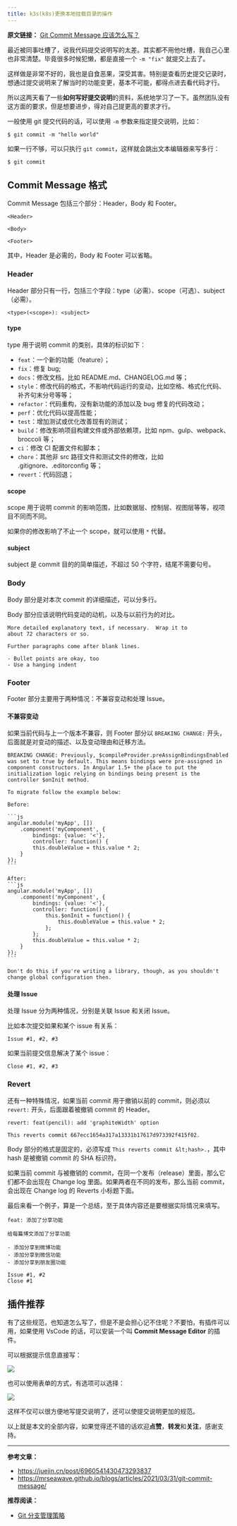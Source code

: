 ```yaml
---
title: k3s(k8s)更换本地挂载目录的操作
---
```


**原文链接：** [Git Commit Message 应该怎么写？](https://mp.weixin.qq.com/s/EvN_lUyiQnlHR9kJ5SiosA)

最近被同事吐槽了，说我代码提交说明写的太差。其实都不用他吐槽，我自己心里也非常清楚。毕竟很多时候犯懒，都是直接一个 `-m "fix"` 就提交上去了。

这样做是非常不好的，我也是自食恶果，深受其害。特别是查看历史提交记录时，想通过提交说明来了解当时的功能变更，基本不可能，都得点进去看代码才行。

所以这两天看了一些**如何写好提交说明**的资料，系统地学习了一下。虽然团队没有这方面的要求，但是想要进步，得对自己提更高的要求才行。

一般使用 git 提交代码的话，可以使用 `-m` 参数来指定提交说明，比如：

```shell
$ git commit -m "hello world"
```

如果一行不够，可以只执行 `git commit`，这样就会跳出文本编辑器来写多行：

```shell
$ git commit
```

## Commit Message 格式

Commit Message 包括三个部分：Header，Body 和 Footer。

```shell
<Header>

<Body>

<Footer>
```

其中，Header 是必需的，Body 和 Footer 可以省略。

### Header

Header 部分只有一行，包括三个字段：type（必需）、scope（可选）、subject（必需）。

```shell
<type>(<scope>): <subject>
```

#### type

type 用于说明 commit 的类别，具体的标识如下：

- `feat`：一个新的功能（feature）；
- `fix`：修复 bug;
- `docs`：修改文档，比如 README.md、CHANGELOG.md 等；
- `style`：修改代码的格式，不影响代码运行的变动，比如空格、格式化代码、补齐句末分号等等；
- `refactor`：代码重构，没有新功能的添加以及 bug 修复的代码改动；
- `perf`：优化代码以提高性能；
- `test`：增加测试或优化改善现有的测试；
- `build`：修改影响项目构建文件或外部依赖项，比如 npm、gulp、webpack、broccoli 等；
- `ci`：修改 CI 配置文件和脚本；
- `chore`：其他非 src 路径文件和测试文件的修改，比如 .gitignore、.editorconfig 等；
- `revert`：代码回退；

#### scope

scope 用于说明 commit 的影响范围，比如数据层、控制层、视图层等等，视项目不同而不同。

如果你的修改影响了不止一个 scope，就可以使用 `*` 代替。

#### subject

subject 是 commit 目的的简单描述，不超过 50 个字符，结尾不需要句号。

### Body

Body 部分是对本次 commit 的详细描述，可以分多行。

Body 部分应该说明代码变动的动机，以及与以前行为的对比。

```shell
More detailed explanatory text, if necessary.  Wrap it to
about 72 characters or so.

Further paragraphs come after blank lines.

- Bullet points are okay, too
- Use a hanging indent
```

### Footer

Footer 部分主要用于两种情况：不兼容变动和处理 Issue。

#### 不兼容变动

如果当前代码与上一个版本不兼容，则 Footer 部分以 `BREAKING CHANGE:` 开头，后面就是对变动的描述、以及变动理由和迁移方法。

```shell
BREAKING CHANGE: Previously, $compileProvider.preAssignBindingsEnabled was set to true by default. This means bindings were pre-assigned in component constructors. In Angular 1.5+ the place to put the initialization logic relying on bindings being present is the controller $onInit method.

To migrate follow the example below:

Before:

​```js
angular.module('myApp', [])
    .component('myComponent', {
        bindings: {value: '<'},
        controller: function() {
        this.doubleValue = this.value * 2;
    }
});
​```

After:
​```js
angular.module('myApp', [])
    .component('myComponent', {
        bindings: {value: '<'},
        controller: function() {
            this.$onInit = function() {
                this.doubleValue = this.value * 2;
            };
        };
        this.doubleValue = this.value * 2;
    }
});
​```

Don't do this if you're writing a library, though, as you shouldn't change global configuration then.
```

#### 处理 Issue

处理 Issue 分为两种情况，分别是关联 Issue 和关闭 Issue。

比如本次提交如果和某个 issue 有关系：

```shell
Issue #1, #2, #3
```

如果当前提交信息解决了某个 issue：

```shell
Close #1, #2, #3
```

### Revert

还有一种特殊情况，如果当前 commit 用于撤销以前的 commit，则必须以 `revert:` 开头，后面跟着被撤销 commit 的 Header。

```shell
revert: feat(pencil): add 'graphiteWidth' option

This reverts commit 667ecc1654a317a13331b17617d973392f415f02.
```

Body 部分的格式是固定的，必须写成 `This reverts commit &lt;hash>.`，其中 hash 是被撤销 commit 的 SHA 标识符。

如果当前 commit 与被撤销的 commit，在同一个发布（release）里面，那么它们都不会出现在 Change log 里面。如果两者在不同的发布，那么当前 commit，会出现在 Change log 的 Reverts 小标题下面。

最后来看一个例子，算是一个总结，至于具体内容还是要根据实际情况来填写。

```shell
feat: 添加了分享功能

给每篇博文添加了分享功能

- 添加分享到微博功能
- 添加分享到微信功能
- 添加分享到朋友圈功能

Issue #1, #2
Close #1
```

## 插件推荐

有了这些规范，也知道怎么写了，但是不是会担心记不住呢？不要怕，有插件可以用，如果使用 VsCode 的话，可以安装一个叫 **Commit Message Editor** 的插件。

可以根据提示信息直接写：

![](https://cdn.jsdelivr.net/gh/yongxinz/picb@main/workflow/preview1.gif)

也可以使用表单的方式，有选项可以选择：

![](https://cdn.jsdelivr.net/gh/yongxinz/picb@main/workflow/preview2.gif)

这样不仅可以很方便地写提交说明了，还可以使提交说明更加的规范。

以上就是本文的全部内容，如果觉得还不错的话欢迎**点赞**，**转发**和**关注**，感谢支持。

---

**参考文章：**

- https://juejin.cn/post/6960541430473293837
- https://mrseawave.github.io/blogs/articles/2021/03/31/git-commit-message/

**推荐阅读：**

- [Git 分支管理策略](https://mp.weixin.qq.com/s/hRd1UNMRutmA6MGmswweBw)